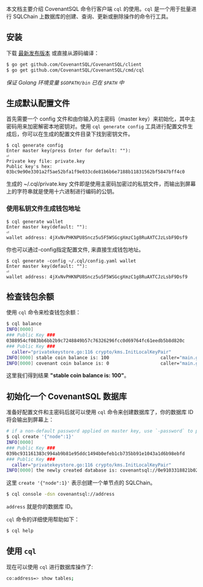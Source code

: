 本文档主要介绍 CovenantSQL 命令行客户端 `cql` 的使用。`cql` 是一个用于批量进行 SQLChain 上数据库的创建、查询、更新或删除操作的命令行工具。

## 安装
下载 [最新发布版本](https://github.com/CovenantSQL/CovenantSQL/releases) 或直接从源码编译：

```bash
$ go get github.com/CovenantSQL/CovenantSQL/client
$ go get github.com/CovenantSQL/CovenantSQL/cmd/cql
```
*保证 Golang 环境变量 `$GOPATH/bin` 已在 `$PATH` 中*

## 生成默认配置文件

首先需要一个 config 文件和由你输入的主密码（master key）来初始化，其中主密码用来加密解密本地密钥对。使用 `cql generate config` 工具进行配置文件生成后，你可以在生成的配置文件目录下找到密钥文件。

```
$ cql generate config
Enter master key(press Enter for default: ""): 
⏎
Private key file: private.key
Public key's hex: 03bc9e90e3301a2f5ae52bfa1f9e033cde81b6b6e7188b11831562bf5847bff4c0
```

生成的 ~/.cql/private.key 文件即是使用主密码加密过的私钥文件，而输出到屏幕上的字符串就是使用十六进制进行编码的公钥。

### 使用私钥文件生成钱包地址

```
$ cql generate wallet
Enter master key(default: ""):
⏎
wallet address: 4jXvNvPHKNPU8Sncz5u5F5WSGcgXmzC1g8RuAXTCJzLsbF9Dsf9
```

你也可以通过-config指定配置文件, 来直接生成钱包地址。

```
$ cql generate -config ~/.cql/config.yaml wallet
Enter master key(default: ""):
⏎
wallet address: 4jXvNvPHKNPU8Sncz5u5F5WSGcgXmzC1g8RuAXTCJzLsbF9Dsf9
```

## 检查钱包余额

使用 `cql` 命令来检查钱包余额：

```bash
$ cql balance
INFO[0000] 
### Public Key ###
0388954cf083bb6bb2b9c7248849b57c76326296fcc0d69764fc61eedb5b8d820c
### Public Key ###
  caller="privatekeystore.go:116 crypto/kms.InitLocalKeyPair"
INFO[0000] stable coin balance is: 100                   caller="main.go:246 main.main"
INFO[0000] covenant coin balance is: 0                   caller="main.go:247 main.main"
```
这里我们得到结果 **"stable coin balance is: 100"**。

## 初始化一个 CovenantSQL 数据库

准备好配置文件和主密码后就可以使用 `cql` 命令来创建数据库了，你的数据库 ID 将会输出到屏幕上：

```bash
# if a non-default password applied on master key, use `-password` to pass it
$ cql create '{"node":1}'
INFO[0000]
### Public Key ###
039bc931161383c994ab9b81e95ddc1494b0efeb1cb735bb91e1043a1d6b98ebfd
### Public Key ###
  caller="privatekeystore.go:116 crypto/kms.InitLocalKeyPair"
INFO[0000] the newly created database is: covenantsql://0e9103318821b027f35b96c4fd5562683543276b72c488966d616bfe0fe4d213  caller="main.go:297 main.main"
```

这里 `create '{"node":1}'` 表示创建一个单节点的 SQLChain。

```bash
$ cql console -dsn covenantsql://address
```
`address` 就是你的数据库 ID。

`cql` 命令的详细使用帮助如下：

```bash
$ cql help
```

## 使用 `cql`

现在可以使用 `cql` 进行数据库操作了:

```bash
co:address=> show tables;
```
